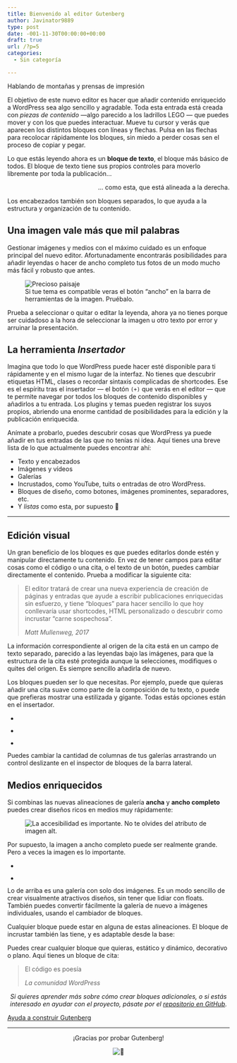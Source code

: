 ```yaml
---
title: Bienvenido al editor Gutenberg
author: Javinator9889
type: post
date: -001-11-30T00:00:00+00:00
draft: true
url: /?p=5
categories:
  - Sin categoría

---
```

<div class="wp-block-cover-image has-background-dim alignwide" style="background-image:url(https://cldup.com/Fz-ASbo2s3.jpg)">
  <p class="wp-block-cover-image-text">
    Hablando de montañas y prensas de impresión
  </p>
</div>

El objetivo de este nuevo editor es hacer que añadir contenido enriquecido a WordPress sea algo sencillo y agradable. Toda esta entrada está creada con _piezas de contenido_ —algo parecido a los ladrillos LEGO — que puedes mover y con los que puedes interactuar. Mueve tu cursor y verás que aparecen los distintos bloques con líneas y flechas. Pulsa en las flechas para recolocar rápidamente los bloques, sin miedo a perder cosas sen el proceso de copiar y pegar. 

Lo que estás leyendo ahora es un **bloque de texto**, el bloque más básico de todos. El bloque de texto tiene sus propios controles para moverlo libremente por toda la publicación…

<p style="text-align:right">
  &#8230; como esta, que está alineada a la derecha.
</p>

Los encabezados también son bloques separados, lo que ayuda a la estructura y organización de tu contenido.

## Una imagen vale más que mil palabras

Gestionar imágenes y medios con el máximo cuidado es un enfoque principal del nuevo editor. Afortunadamente encontrarás posibilidades para añadir leyendas o hacer de ancho completo tus fotos de un modo mucho más fácil y robusto que antes.

<div class="wp-block-image">
  <figure class="aligncenter"><img src="https://cldup.com/cXyG__fTLN.jpg" alt="Precioso paisaje" /><figcaption>Si tue tema es compatible veras el botón &#8220;ancho&#8221; en la barra de herramientas de la imagen. Pruébalo.</figcaption></figure>
</div>

Prueba a seleccionar o quitar o editar la leyenda, ahora ya no tienes porque ser cuidadoso a la hora de seleccionar la imagen u otro texto por error y arruinar la presentación.

## La herramienta _Insertador_

Imagina que todo lo que WordPress puede hacer esté disponible para ti rápidamente y en el mismo lugar de la interfaz. No tienes que descubrir etiquetas HTML, clases o recordar sintaxis complicadas de shortcodes. Ese es el espíritu tras el insertador — el botón `(+)` que verás en el editor — que te permite navegar por todos los bloques de contenido disponibles y añadirlos a tu entrada. Los plugins y temas pueden registrar los suyos propios, abriendo una enorme cantidad de posibilidades para la edición y la publicación enriquecida.

Anímate a probarlo, puedes descubrir cosas que WordPress ya puede añadir en tus entradas de las que no tenías ni idea. Aquí tienes una breve lista de lo que actualmente puedes encontrar ahí:

  * Texto y encabezados
  * Imágenes y vídeos
  * Galerías
  * Incrustados, como YouTube, tuits o entradas de otro WordPress.
  * Bloques de diseño, como botones, imágenes prominentes, separadores, etc.
  * Y _listas_ como esta, por supuesto 🙂

<hr class="wp-block-separator" />

## Edición visual

Un gran beneficio de los bloques es que puedes editarlos donde estén y manipular directamente tu contenido. En vez de tener campos para editar cosas como el código o una cita, o el texto de un botón, puedes cambiar directamente el contenido. Prueba a modificar la siguiente cita:

<blockquote class="wp-block-quote">
  <p>
    El editor tratará de crear una nueva experiencia de creación de páginas y entradas que ayude a escribir publicaciones enriquecidas sin esfuerzo, y tiene &#8220;bloques&#8221; para hacer sencillo lo que hoy conllevaría usar shortcodes, HTML personalizado o descubrir como incrustar &#8220;carne sospechosa&#8221;.
  </p>
  
  <cite>Matt Mullenweg, 2017</cite>
</blockquote>

La información correspondiente al origen de la cita está en un campo de texto separado, parecido a las leyendas bajo las imágenes, para que la estructura de la cita esté protegida aunque la selecciones, modifiques o quites del origen. Es siempre sencillo añadirla de nuevo.

Los bloques pueden ser lo que necesitas. Por ejemplo, puede que quieras añadir una cita suave como parte de la composición de tu texto, o puede que prefieras mostrar una estilizada y gigante. Todas estás opciones están en el insertador.

<ul class="wp-block-gallery columns-2 is-cropped">
  <li class="blocks-gallery-item">
    <figure><img src="https://cldup.com/n0g6ME5VKC.jpg" alt="" /></figure>
  </li>
  <li class="blocks-gallery-item">
    <figure><img src="https://cldup.com/ZjESfxPI3R.jpg" alt="" /></figure>
  </li>
  <li class="blocks-gallery-item">
    <figure><img src="https://cldup.com/EKNF8xD2UM.jpg" alt="" /></figure>
  </li>
</ul>

Puedes cambiar la cantidad de columnas de tus galerías arrastrando un control deslizante en el inspector de bloques de la barra lateral.

## Medios enriquecidos

Si combinas las nuevas alineaciones de galería **ancha** y **ancho completo** puedes crear diseños ricos en medios muy rápidamente:<figure class="wp-block-image alignfull">

![La accesibilidad es importante. No te olvides del atributo de imagen alt.][1] </figure> 

Por supuesto, la imagen a ancho completo puede ser realmente grande. Pero a veces la imagen es lo importante.

<ul class="wp-block-gallery alignwide columns-2 is-cropped">
  <li class="blocks-gallery-item">
    <figure><img src="https://cldup.com/_rSwtEeDGD.jpg" alt="" /></figure>
  </li>
  <li class="blocks-gallery-item">
    <figure><img src="https://cldup.com/L-cC3qX2DN.jpg" alt="" /></figure>
  </li>
</ul>

Lo de arriba es una galería con solo dos imágenes. Es un modo sencillo de crear visualmente atractivos diseños, sin tener que lidiar con floats. También puedes convertir fácilmente la galería de nuevo a imágenes individuales, usando el cambiador de bloques. 

Cualquier bloque puede estar en alguna de estas alineaciones. El bloque de incrustar también las tiene, y es adaptable desde la base:<figure class="wp-block-embed-vimeo alignwide wp-block-embed is-type-video is-provider-vimeo"> 

<div class="embed-vimeo" style="text-align: center;">
</div></figure> 

Puedes crear cualquier bloque que quieras, estático y dinámico, decorativo o plano. Aquí tienes un bloque de cita:

<blockquote class="wp-block-pullquote">
  <p>
    El código es poesía
  </p>
  
  <cite>La comunidad WordPress</cite>
</blockquote>

<p style="text-align:center">
  <em> Si quieres aprender más sobre cómo crear bloques adicionales, o si estás interesado en ayudar con el proyecto, pásate por el <a href="%s">repositorio en GitHub</a>. </em>
</p>

<div class="wp-block-button aligncenter">
  <a class="wp-block-button__link" href="https://github.com/WordPress/gutenberg">Ayuda a construir Gutenberg</a>
</div>

<hr class="wp-block-separator" />

<p style="text-align:center">
  ¡Gracias por probar Gutenberg!
</p>

<p style="text-align:center">
  <img draggable="false" class="emoji" alt="👋" src="https://s.w.org/images/core/emoji/2.3/svg/1f44b.svg" />
</p>

 [1]: https://cldup.com/8lhI-gKnI2.jpg